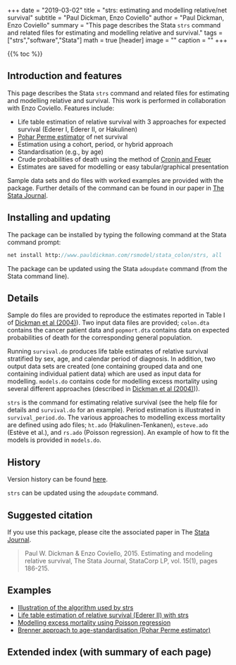 +++
date = "2019-03-02"
title = "strs: estimating and modelling relative/net survival"
subtitle = "Paul Dickman, Enzo Coviello"
author = "Paul Dickman, Enzo Coviello"
summary = "This page describes the Stata `strs` command and related files for estimating and modelling relative and survival."
tags = ["strs","software","Stata"]
math = true
[header]
image = ""
caption = ""
+++

{{% toc %}}

## Introduction and features
This page describes the Stata `strs` command and related files for estimating and modelling relative and survival. This work is performed in collaboration with Enzo Coviello. Features include:

* Life table estimation of relative survival with 3 approaches for expected survival (Ederer I, Ederer II, or Hakulinen)
* [Pohar Perme estimator](https://doi.org/10.1111/j.1541-0420.2011.01640.x) of net survival
* Estimation using a cohort, period, or hybrid approach
* Standardisation (e.g., by age)
* Crude probabilities of death using the method of [Cronin and Feuer](https://www.ncbi.nlm.nih.gov/pubmed/10861774)
* Estimates are saved for modelling or easy tabular/graphical presentation

Sample data sets and do files with worked examples are provided with the package. Further details of the command can be found in our paper in [The Stata Journal](/pdf/Dickman2015.pdf).

## Installing and updating
The package can be installed by typing the following command at the Stata command prompt:

```stata
net install http://www.pauldickman.com/rsmodel/stata_colon/strs, all
```

The package can be updated using the Stata `adoupdate` command (from the Stata command line).

## Details

Sample do files are provided to reproduce the estimates reported in Table I of [Dickman et al (2004)](/pdf/Dickman2004.pdf)). Two input data files are provided; `colon.dta` contains the cancer patient data and `popmort.dta` contains data on expected probabilities of death for the corresponding general population.

Running `survival.do` produces life table estimates of relative survival stratified by sex, age, and calendar period of diagnosis. In addition, two output data sets are created (one containing grouped data and one containing individual patient data) which are used as input data for modelling. `models.do` contains code for modelling excess mortality using several different approaches (described in [Dickman et al (2004)](/pdf/Dickman2004.pdf))).

`strs` is the command for estimating relative survival (see the help file for details and `survival.do` for an example). Period estimation is illustrated in `survival_period.do`. The various approaches to modelling excess mortality are defined using ado files; `ht.ado` (Hakulinen-Tenkanen), `esteve.ado` (Estève et al.), and `rs.ado` (Poisson regression). An example of how to fit the models is provided in `models.do`.

## History

Version history can be found [here](/software/strs/history/history/).

`strs` can be updated using the `adoupdate` command. 

## Suggested citation

If you use this package, please cite the associated paper in The [Stata Journal](/pdf/Dickman2015.pdf).

> Paul W. Dickman & Enzo Coviello, 2015. Estimating and modeling relative survival, The Stata Journal, StataCorp LP, vol. 15(1), pages 186-215.

## Examples
- [Illustration of the algorithm used by strs](/software/strs/life_table_algorithm/)
- [Life table estimation of relative survival (Ederer II) with strs](/software/strs/survival/)
- [Modelling excess mortality using Poisson regression](/software/strs/modelling_poisson/)
- [Brenner approach to age-standardisation (Pohar Perme estimator)](/software/strs/age_standardised_net_survival/)

## Extended index (with summary of each page)

